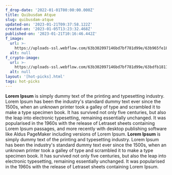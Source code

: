 ```yaml
---
f_drop-date: '2022-01-01T00:00:00.000Z'
title: Quibusdam Atque
slug: quibusdam-atque
updated-on: '2023-01-21T09:37:58.122Z'
created-on: '2023-01-05T13:23:32.468Z'
published-on: '2023-01-21T10:16:46.442Z'
f_image:
  url: >-
    https://uploads-ssl.webflow.com/63b302097146bd7bf781d99e/63b965fe18d4e075be200818_ezgif.com-gif-maker.gif
  alt: null
f_crypto-image:
  url: >-
    https://uploads-ssl.webflow.com/63b302097146bd7bf781d99e/63bdfb1811e947332b8b86a9_1175229_eth_ether_ethereum_icon%20(1).svg
  alt: null
layout: '[hot-picks].html'
tags: hot-picks
---
```


**Lorem Ipsum** is simply dummy text of the printing and typesetting industry. Lorem Ipsum has been the industry's standard dummy text ever since the 1500s, when an unknown printer took a galley of type and scrambled it to make a type specimen book. It has survived not only five centuries, but also the leap into electronic typesetting, remaining essentially unchanged. It was popularised in the 1960s with the release of Letraset sheets containing Lorem Ipsum passages, and more recently with desktop publishing software like Aldus PageMaker including versions of Lorem Ipsum. **Lorem Ipsum** is simply dummy text of the printing and typesetting industry. Lorem Ipsum has been the industry's standard dummy text ever since the 1500s, when an unknown printer took a galley of type and scrambled it to make a type specimen book. It has survived not only five centuries, but also the leap into electronic typesetting, remaining essentially unchanged. It was popularised in the 1960s with the release of Letraset sheets containing Lorem Ipsum.
